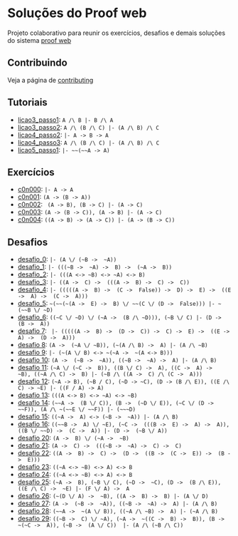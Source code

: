 # Soluções do Proof web

Projeto colaborativo para reunir os exercícios, desafios e demais soluções do sistema [proof web](http://lolita.dimap.ufrn.br/proofweb/)


## Contribuindo

Veja a página de [contributing](https://github.com/itepifanio/proof-web/blob/master/CONTRIBUTING.md)

## Tutoriais

- [licao3_passo1](https://github.com/itepifanio/proof-web/blob/master/tutoriais/licao3_passo1.txt): ` A /\ B |- B /\ A `
- [licao3_passo2](https://github.com/itepifanio/proof-web/blob/master/tutoriais/licao3_passo2.txt): ` A /\ (B /\ C) |- (A /\ B) /\ C `
- [licao4_passo2](https://github.com/itepifanio/proof-web/blob/master/tutoriais/licao4_passo2.txt): ` |- A -> B -> A `
- [licao4_passo3](https://github.com/itepifanio/proof-web/blob/master/tutoriais/licao4_passo3.txt): ` A /\ (B /\ C) |- (A /\ B) /\ C `
- [licao5_passo1](https://github.com/itepifanio/proof-web/blob/master/tutoriais/licao5_passo1.txt): ` |- ~~(~~A -> A) `

## Exercícios

- [c0n000](https://github.com/itepifanio/proof-web/blob/master/exercicios/c0n000.v): ` |- A -> A `
- [c0n001](https://github.com/itepifanio/proof-web/blob/master/exercicios/c0n001.v): ` (A -> (B -> A)) `
- [c0n002](https://github.com/itepifanio/proof-web/blob/master/exercicios/c0n002.v): ` (A -> B), (B -> C) |- (A -> C)`
- [c0n003](https://github.com/itepifanio/proof-web/blob/master/exercicios/c0n003.v): ` (A -> (B -> C)), (A -> B) |- (A -> C) `
- [c0n004](https://github.com/itepifanio/proof-web/blob/master/exercicios/c0n004.v): ` ((A -> B) -> (A -> C)) |- (A -> (B -> C)) `

## Desafios

- [desafio_0](https://github.com/itepifanio/proof-web/blob/master/desafios/desafio_0.txt): ` |- (A \/ (~B ->  ~A)) `
- [desafio_1](https://github.com/itepifanio/proof-web/blob/master/desafios/desafio_1.txt): ` |- (((~B ->  ~A) ->  B) ->  (~A ->  B)) `
- [desafio_2](https://github.com/itepifanio/proof-web/blob/master/desafios/desafio_2.txt): ` |- (((A <-> ~B) <-> ~A) <-> B) `
- [desafio_3](https://github.com/itepifanio/proof-web/blob/master/desafios/desafio_3.txt): ` |- ((A ->  C) ->  (((A ->  B) ->  C) ->  C)) `
- [desafio_4](https://github.com/itepifanio/proof-web/blob/master/desafios/desafio_4.txt): ` |- (((((A ->  B) ->  (C ->  False)) ->  D) ->  E) ->  ((E ->  A) ->  (C ->  A))) `
- [desafio_5](https://github.com/itepifanio/proof-web/blob/master/desafios/desafio_5.txt): ` ~(~~(~(A ->  E) ->  B) \/ ~~(C \/ (D ->  False))) |- ~(~~B \/ ~D) `
- [desafio_6](https://github.com/itepifanio/proof-web/blob/master/desafios/desafio_6.txt): ` ((~C \/ ~D) \/ (~A ->  (B /\ ~D))), (~B \/ C) |- (D ->  (B ->  A)) `
- [desafio 7](https://github.com/itepifanio/proof-web/blob/master/desafios/desafio_7.txt): ` |- (((((A ->  B) ->  (D ->  C)) ->  C) ->  E) ->  ((E ->  A) ->  (D ->  A)))`
- [desafio 8](https://github.com/itepifanio/proof-web/blob/master/desafios/desafio_8.txt): ` (A ->  (~A \/ ~B)), (~(A /\ B) ->  A) |- (A /\ ~B) `
- [desafio 9](https://github.com/itepifanio/proof-web/blob/master/desafios/desafio_9.txt): ` |- (~(A \/ B) <-> ~(~A ->  ~(A <-> B))) `
- [desafio 10](https://github.com/itepifanio/proof-web/blob/master/desafios/desafio_10.txt): ` (A ->  (~B ->  ~A)), ((~B ->  ~A) ->  A) |- (A /\ B) `
- [desafio 11](https://github.com/itepifanio/proof-web/blob/master/desafios/desafio_11.txt): ` (~A \/ (~C ->  B)), ((B \/ C) ->  A), ((C ->  A) ->  ~B), ((~A /\ C) ->  B) |- (~B /\ ((A ->  C) /\ (C ->  A))) `
- [desafio 12](https://github.com/itepifanio/proof-web/blob/master/desafios/desafio_12.txt): `(~A -> B), (~B / C), (~D -> ~C), (D -> (B /\ E)), ((E /\ C) -> ~E) |- ((F / A) -> A)`
- [desafio 13](https://github.com/itepifanio/proof-web/blob/master/desafios/desafio_13.txt): `(((A <-> B) <-> ~A) <-> ~B)`
- [desafio 14](https://github.com/itepifanio/proof-web/blob/master/desafios/desafio_14.txt): `(~~A ->  (B \/ C)), (B ->  (~D \/ E)), (~C \/ (D ->  ~~F)), (A /\ ~(~~E \/ ~~F)) |- (~~~D)`
- [desafio 15](https://github.com/itepifanio/proof-web/blob/master/desafios/desafio_15.txt): `((~A ->  A) <-> (~B ->  ~A)) |- (A /\ B)`
- [desafio 16](https://github.com/itepifanio/proof-web/blob/master/desafios/desafio_16.txt): ` ((~~B ->  A) \/ ~E), (~C ->  (((B ->  E) ->  A) ->  A)), ((B \/ ~~D) ->  (C ->  A)) |- (D ->  (~B \/ A)) `
- [desafio 20](https://github.com/itepifanio/proof-web/blob/master/desafios/desafio_20.txt): `(A ->  B) \/ (~A ->  ~B)`
- [desafio 21](https://github.com/itepifanio/proof-web/blob/master/desafios/desafio_21.txt): `(A ->  C) ->  (((~B ->  ~A) ->  C) ->  C)`
- [desafio 22](https://github.com/itepifanio/proof-web/blob/master/desafios/desafio_22.txt): `((A ->  B) ->  C) ->  (D ->  ((B ->  (C ->  E)) ->  (B ->  E)))`
- [desafio 23](https://github.com/itepifanio/proof-web/blob/master/desafios/desafio_23.txt): `((~A <-> ~B) <-> A) <-> B`
- [desafio 24](https://github.com/itepifanio/proof-web/blob/master/desafios/desafio_24.txt): `((~A <-> ~B) <-> A) <-> B`
- [desafio 25](https://github.com/itepifanio/proof-web/blob/master/desafios/desafio_25.txt): `(~A ->  B), (~B \/ C), (~D ->  ~C), (D ->  (B /\ E)), ((E /\ C) ->  ~E) |- (F \/ A) ->  A`
- [desafio 26](https://github.com/itepifanio/proof-web/blob/master/desafios/desafio_26.txt): `(~(D \/ A) ->  ~B), ((A ->  B) ->  B) |- (A \/ D)`
- [desafio 27](https://github.com/itepifanio/proof-web/blob/master/desafios/desafio_27.txt): `(A ->  (~B ->  ~A)), ((~B ->  ~A) ->  A) |- (A /\ B)`
- [desafio 28](https://github.com/itepifanio/proof-web/blob/master/desafios/desafio_28.txt): `(~~A ->  ~(A \/ B)), ((~A /\ ~B) ->  A) |- (~A /\ B)`
- [desafio 29](https://github.com/itepifanio/proof-web/blob/master/desafios/desafio_29.txt): `((~B ->  C) \/ ~A), (~A ->  ~((C ->  B) ->  B)), (B ->  ~(~C ->  A)), (~B ->  (A \/ C))  |- (A /\ (~B /\ C))`

